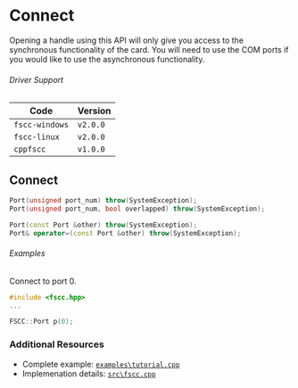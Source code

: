 # Connect

Opening a handle using this API will only give you access to the
synchronous functionality of the card. You will need to use the COM ports
if you would like to use the asynchronous functionality.

###### Driver Support
| Code           | Version
| -------------- | --------
| `fscc-windows` | `v2.0.0` 
| `fscc-linux`   | `v2.0.0` 
| `cppfscc`      | `v1.0.0`


## Connect
```c++
Port(unsigned port_num) throw(SystemException);
Port(unsigned port_num, bool overlapped) throw(SystemException);

Port(const Port &other) throw(SystemException);
Port& operator=(const Port &other) throw(SystemException);
```

###### Examples
Connect to port 0.
```c++
#include <fscc.hpp>
...

FSCC::Port p(0);
```


### Additional Resources
- Complete example: [`examples\tutorial.cpp`](https://github.com/commtech/cppfscc/blob/master/examples/tutorial.cpp)
- Implemenation details: [`src\fscc.cpp`](https://github.com/commtech/cppfscc/blob/master/src/fscc.cpp)
